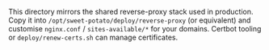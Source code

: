 This directory mirrors the shared reverse-proxy stack used in production. Copy it into `/opt/sweet-potato/deploy/reverse-proxy` (or equivalent) and customise `nginx.conf` / `sites-available/*` for your domains. Certbot tooling or `deploy/renew-certs.sh` can manage certificates.
